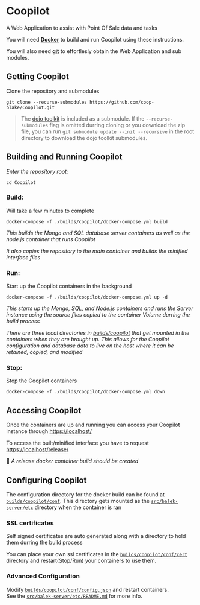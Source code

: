 # **Coopilot**
A Web Application to assist with Point Of Sale data and tasks

You will need [**Docker**](https://www.docker.com) to build and run Coopilot using these instructions.

You will also need [**git**](https://git-scm.com/downloads) to effortlesly obtain the Web Application and sub modules.


## Getting Coopilot
Clone the repository and submodules

    git clone --recurse-submodules https://github.com/coop-blake/Coopilot.git  

 > The [dojo toolkit](https://dojotoolkit.org) is included as a submodule. If the `--recurse-submodules` 
 > flag is omitted durring cloning or you download the zip file, you can run `git submodule update --init --recursive` in 
 > the root directory to download the dojo toolkit submodules.

## Building and Running Coopilot

_Enter the repository root:_

    cd Coopilot

### Build:
Will take a few minutes to complete

    docker-compose -f ./builds/coopilot/docker-compose.yml build
_This builds the Mongo and SQL database server containers as well as the node.js container that runs Coopilot_

_It also copies the repository to the main container and builds the minified interface files_
### Run:
Start up the Coopilot containers in the background  

    docker-compose -f ./builds/coopilot/docker-compose.yml up -d
_This starts up the Mongo, SQL, and Node.js containers and runs the Server instance using the source files copied to the container Volume durring the build process_

_There are three local directories in [builds/coopilot](./builds/coopilot) that get mounted in the containers when they are brought up. This allows for the Coopilot configuration and database data to live on the host where it can be retained, copied, and modified_

### Stop:
Stop the Coopilot containers  

    docker-compose -f ./builds/coopilot/docker-compose.yml down



## Accessing Coopilot  

Once the containers are up and running you can access your Coopilot instance through [https://localhost/](https://localhost/)

To access the built/minified interface you have to request [https://localhost/release/](https://localhost/release/)  

📝 _A release docker container build should be created_



## Configuring Coopilot
The configuration directory for the docker build can be found at [`builds/coopilot/conf`](builds/coopilot/conf). This directory gets mounted as the  [`src/balek-server/etc`](src/balek-server/etc) directory when the container is ran
### SSL certificates
Self signed certificates are auto generated along with a directory to hold them durring the build process

You can place your own ssl certificates in the [`builds/coopilot/conf/cert`](builds/coopilot/conf/cert) directory and restart(Stop/Run) your containers to use them.
### Advanced Configuration
Modify [`builds/coopilot/conf/config.json`](builds/coopilot/conf/config.json) and restart containers.  
See the [`src/balek-server/etc/README.md`](src/balek-server/etc/README.md) for more info.

